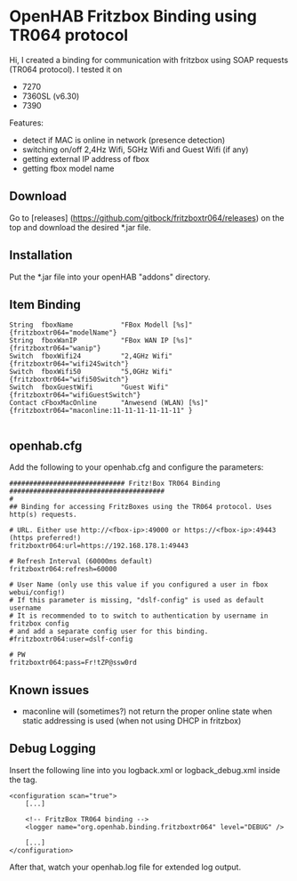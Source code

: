 # OpenHAB Fritzbox Binding using TR064 protocol


Hi,
I created a binding for communication with fritzbox using SOAP requests (TR064 protocol). I tested it on

* 7270
* 7360SL (v6.30)
* 7390

Features:

* detect if MAC is online in network (presence detection)
* switching on/off 2,4Hz Wifi, 5GHz Wifi and Guest Wifi (if any)
* getting external IP address of fbox
* getting fbox model name

## Download
Go to [releases] (https://github.com/gitbock/fritzboxtr064/releases) on the top and download the desired *.jar file.

## Installation
Put the *.jar file into your openHAB "addons" directory.


## Item Binding
```
String  fboxName            "FBox Modell [%s]"          {fritzboxtr064="modelName"}
String  fboxWanIP           "FBox WAN IP [%s]"          {fritzboxtr064="wanip"}
Switch  fboxWifi24          "2,4GHz Wifi"               {fritzboxtr064="wifi24Switch"}
Switch  fboxWifi50          "5,0GHz Wifi"               {fritzboxtr064="wifi50Switch"}
Switch  fboxGuestWifi       "Guest Wifi"                {fritzboxtr064="wifiGuestSwitch"}
Contact cFboxMacOnline      "Anwesend (WLAN) [%s]"      {fritzboxtr064="maconline:11-11-11-11-11-11" }


```

## openhab.cfg
Add the following to your openhab.cfg and configure the parameters:


```
############################# Fritz!Box TR064 Binding #######################################
#
## Binding for accessing FritzBoxes using the TR064 protocol. Uses http(s) requests.

# URL. Either use http://<fbox-ip>:49000 or https://<fbox-ip>:49443 (https preferred!)
fritzboxtr064:url=https://192.168.178.1:49443

# Refresh Interval (60000ms default)
fritzboxtr064:refresh=60000

# User Name (only use this value if you configured a user in fbox webui/config!)
# If this parameter is missing, "dslf-config" is used as default username
# It is recommended to to switch to authentication by username in fritzbox config
# and add a separate config user for this binding.
#fritzboxtr064:user=dslf-config

# PW
fritzboxtr064:pass=Fr!tZP@ssw0rd
```

## Known issues
* maconline will (sometimes?) not return the proper online state when static addressing is used (when not using DHCP in fritzbox)

## Debug Logging
Insert the following line into you logback.xml or logback_debug.xml inside the <configuration> tag.

```
<configuration scan="true">
    [...]

    <!-- FritzBox TR064 binding -->
    <logger name="org.openhab.binding.fritzboxtr064" level="DEBUG" />

    [...]
</configuration>
```
After that, watch your openhab.log file for extended log output.
